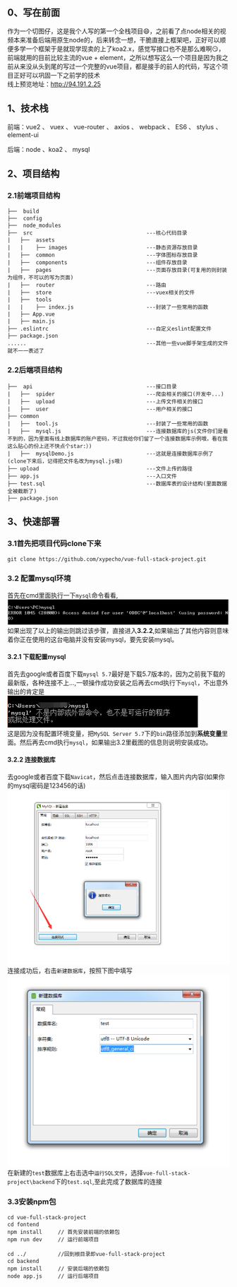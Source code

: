 ## 0、写在前面
作为一个切图仔，这是我个人写的第一个全栈项目:smile:，之前看了点node相关的视频本来准备后端用原生node的，后来转念一想，干脆直接上框架吧，正好可以顺便多学一个框架于是就现学现卖的上了koa2.x，感觉写接口也不是那么难啊:smirk:，前端就用的目前比较主流的vue + element，之所以想写这么一个项目是因为我之前从来没从头到尾的写过一个完整的vue项目，都是接手的前人的代码，写这个项目正好可以巩固一下之前学的技术  
线上预览地址：http://94.191.2.25

## 1、技术栈
前端：vue2 、 vuex 、 vue-router 、 axios 、 webpack 、 ES6 、 stylus 、 element-ui


后端：node 、koa2 、 mysql

## 2、项目结构

### 2.1前端项目结构


```
├──  build                               
├──  config                              
├──  node_modules                          
├──  src                                    ---核心代码目录
|   ├──  assets                            
|   |    ├── images                         ---静态资源存放目录
|   ├──  common                             ---字体图标存放目录
|   ├──  components                         ---组件存放目录
|   ├──  pages                              ---页面存放目录(可复用的则封装为组件，不可以的写为页面)
|   ├──  router                             ---路由
|   ├──  store                              ---vuex相关的文件
|   ├──  tools                              
|   |    ├── index.js                       ---封装了一些常用的函数
|   ├── App.vue                           
|   ├── main.js                          
├── .eslintrc                               ---自定义eslint配置文件
├── package.json     
......                                      ---其他一些vue脚手架生成的文件就不一一表述了
```

### 2.2后端项目结构

```                       
├──  api                                    ---接口目录
|   ├──  spider                             ---爬虫相关的接口(开发中...)
|   ├──  upload                             ---上传文件相关的接口
|   ├──  user                               ---用户相关的接口                 
├── common                                  
|   ├──  tool.js                            ---封装了一些常用的函数
|   ├──  mysql.js                           ---连接数据库的js(文件你们是看不到的，因为里面有线上数据库的账户密码，不过我给你们留了一个连接数据库示例哦，看在我这么贴心的份上还不快点个star:）)
|   ├──  mysqlDemo.js                       ---这就是连接数据库示例了(clone下来后，记得把文件名改为mysql.js哦)
├── upload                                  ---文件上传的路径
├── app.js                                  ---入口文件
├── test.sql                                ---数据库表的设计结构(里面数据全被截断了)
├── package.json                                
```

## 3、快速部署


### 3.1首先把项目代码clone下来
```
git clone https://github.com/xypecho/vue-full-stack-project.git
```


### 3.2 配置mysql环境
首先在cmd里面执行一下`mysql`命令看看,
![mysql](./screenShort/TIM截图20181030155127.png)  
如果出现了以上的输出则跳过该步骤，直接进入**3.2.2**,如果输出了其他内容则意味着你正在使用的这台电脑并没有安装mysql，要先安装mysql。

#### 3.2.1 下载配置mysql
首先去google或者百度下载`mysql 5.7`最好是下载5.7版本的，因为之前我下载的最新版，各种连接不上...,一顿操作成功安装之后再去cmd执行下`mysql`，不出意外输出的肯定是  
![errorImg](./screenShort/TIM截图20181030161839.png)  
这是因为没有配置环境变量，把`MySQL Server 5.7`下的`bin`路径添加到**系统变量**里面。然后再去cmd执行`mysql`，如果输出3.2里截图的信息则说明安装成功。


#### 3.2.2 连接数据库
去google或者百度下载`Navicat`，然后点击连接数据库，输入图片内内容(如果你的mysql密码是123456的话)  
![navicat](./screenShort/TIM截图20181030162503.png)  
连接成功后，右击`新建数据库`，按照下图中填写  
![databases](./screenShort/TIM截图20181030162715.png)  
在新建的`test`数据库上右击选中`运行SQL文件`，选择`vue-full-stack-project\backend`下的`test.sql`,至此完成了数据库的连接


### 3.3安装npm包
```
cd vue-full-stack-project
cd fontend
npm install     // 首先安装前端的依赖包
npm run dev     // 运行前端项目

cd ../          //回到根目录即vue-full-stack-project
cd backend
npm install     // 安装后端的依赖包
node app.js     // 运行后端项目
```